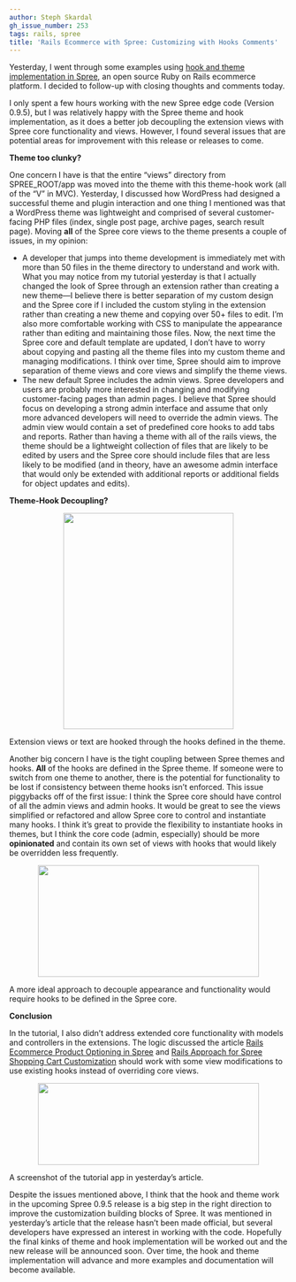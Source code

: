 ```yaml
---
author: Steph Skardal
gh_issue_number: 253
tags: rails, spree
title: 'Rails Ecommerce with Spree: Customizing with Hooks Comments'
---
```


Yesterday, I went through some examples using [hook and theme implementation in Spree](/blog/2010/01/12/rails-ecommerce-spree-hooks-tutorial), an open source Ruby on Rails ecommerce platform. I decided to follow-up with closing thoughts and comments today.

I only spent a few hours working with the new Spree edge code (Version 0.9.5), but I was relatively happy with the Spree theme and hook implementation, as it does a better job decoupling the extension views with Spree core functionality and views. However, I found several issues that are potential areas for improvement with this release or releases to come.

**Theme too clunky?**

One concern I have is that the entire “views” directory from SPREE_ROOT/app was moved into the theme with this theme-hook work (all of the “V” in MVC). Yesterday, I discussed how WordPress had designed a successful theme and plugin interaction and one thing I mentioned was that a WordPress theme was lightweight and comprised of several customer-facing PHP files (index, single post page, archive pages, search result page). Moving **all** of the Spree core views to the theme presents a couple of issues, in my opinion:

- A developer that jumps into theme development is immediately met with more than 50 files in the theme directory to understand and work with. What you may notice from my tutorial yesterday is that I actually changed the look of Spree through an extension rather than creating a new theme—​I believe there is better separation of my custom design and the Spree core if I included the custom styling in the extension rather than creating a new theme and copying over 50+ files to edit. I’m also more comfortable working with CSS to manipulate the appearance rather than editing and maintaining those files. Now, the next time the Spree core and default template are updated, I don’t have to worry about copying and pasting all the theme files into my custom theme and managing modifications. I think over time, Spree should aim to improve separation of theme views and core views and simplify the theme views.
- The new default Spree includes the admin views. Spree developers and users are probably more interested in changing and modifying customer-facing pages than admin pages. I believe that Spree should focus on developing a strong admin interface and assume that only more advanced developers will need to override the admin views. The admin view would contain a set of predefined core hooks to add tabs and reports. Rather than having a theme with all of the rails views, the theme should be a lightweight collection of files that are likely to be edited by users and the Spree core should include files that are less likely to be modified (and in theory, have an awesome admin interface that would only be extended with additional reports or additional fields for object updates and edits).

**Theme-Hook Decoupling?**

<a href="https://4.bp.blogspot.com/_wWmWqyCEKEs/S0jyUPIJddI/AAAAAAAADBQ/Rg_ZsrAs1XM/s1600-h/spree_building_blocks.png" onblur="try {parent.deselectBloggerImageGracefully();} catch(e) {}"><img alt="" border="0" id="BLOGGER_PHOTO_ID_5424852180639774162" src="/blog/2010/01/13/rails-ecommerce-spree-hooks-comments/image-0.png" style="display:block; margin:0px auto 10px; text-align:center;cursor:pointer; cursor:hand;width: 308px; height: 391px;"/></a>

Extension views or text are hooked through the hooks defined in the theme.

Another big concern I have is the tight coupling between Spree themes and hooks. **All** of the hooks are defined in the Spree theme. If someone were to switch from one theme to another, there is the potential for functionality to be lost if consistency between theme hooks isn’t enforced. This issue piggybacks off of the first issue: I think the Spree core should have control of all the admin views and admin hooks. It would be great to see the views simplified or refactored and allow Spree core to control and instantiate many hooks. I think it’s great to provide the flexibility to instantiate hooks in themes, but I think the core code (admin, especially) should be more **opinionated** and contain its own set of views with hooks that would likely be overridden less frequently.

<a href="https://3.bp.blogspot.com/_wWmWqyCEKEs/S0jzyuuqLpI/AAAAAAAADBY/X59I5QW_3Yo/s1600-h/spree_building_blocks_ideal.png" onblur="try {parent.deselectBloggerImageGracefully();} catch(e) {}"><img alt="" border="0" id="BLOGGER_PHOTO_ID_5424853804030504594" src="/blog/2010/01/13/rails-ecommerce-spree-hooks-comments/image-1.png" style="display:block; margin:0px auto 10px; text-align:center;cursor:pointer; cursor:hand;width: 400px; height: 202px;"/></a>

A more ideal approach to decouple appearance and functionality would require hooks to be defined in the Spree core.

**Conclusion**

In the tutorial, I also didn’t address extended core functionality with models and controllers in the extensions. The logic discussed the article [Rails Ecommerce Product Optioning in Spree](/blog/2009/12/02/rails-ecommerce-product-optioning-in) and [Rails Approach for Spree Shopping Cart Customization](/blog/2009/10/12/rails-approach-to-spree-shopping-cart) should work with some view modifications to use existing hooks instead of overriding core views.

<a href="https://2.bp.blogspot.com/_wWmWqyCEKEs/S0j-TThOmsI/AAAAAAAADBg/gUtsc4sUTdk/s1600-h/image3.png" onblur="try {parent.deselectBloggerImageGracefully();} catch(e) {}"><img alt="" border="0" id="BLOGGER_PHOTO_ID_5424865358778374850" src="/blog/2010/01/13/rails-ecommerce-spree-hooks-comments/image-2.png" style="display:block; margin:0px auto 10px; text-align:center;cursor:pointer; cursor:hand;width: 400px; height: 148px;"/></a>

A screenshot of the tutorial app in yesterday’s article.

Despite the issues mentioned above, I think that the hook and theme work in the upcoming Spree 0.9.5 release is a big step in the right direction to improve the customization building blocks of Spree. It was mentioned in yesterday’s article that the release hasn’t been made official, but several developers have expressed an interest in working with the code. Hopefully the final kinks of theme and hook implementation will be worked out and the new release will be announced soon. Over time, the hook and theme implementation will advance and more examples and documentation will become available.
